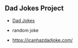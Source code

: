 ## Dad Jokes Project


- [Dad Jokes](https://icanhazdadjoke.com/api)

- random joke
- https://icanhazdadjoke.com/



